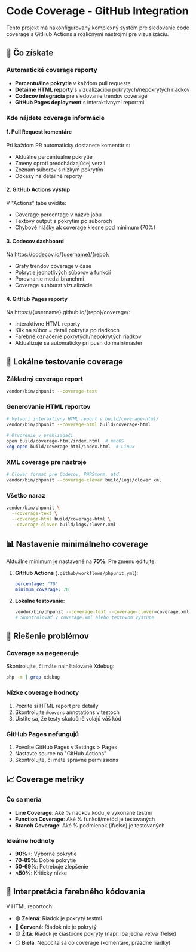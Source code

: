# Code Coverage - GitHub Integration

Tento projekt má nakonfigurovaný komplexný systém pre sledovanie code coverage s GitHub Actions a rozličnými nástrojmi pre vizualizáciu.

## 🎯 Čo získate

### Automatické coverage reporty
- **Percentuálne pokrytie** v každom pull requeste
- **Detailné HTML reporty** s vizualizáciou pokrytých/nepokrytých riadkov
- **Codecov integrácia** pre sledovanie trendov coverage
- **GitHub Pages deployment** s interaktívnymi reportmi

### Kde nájdete coverage informácie

#### 1. Pull Request komentáre
Pri každom PR automaticky dostanete komentár s:
- Aktuálne percentuálne pokrytie
- Zmeny oproti predchádzajúcej verzii
- Zoznam súborov s nízkym pokrytím
- Odkazy na detailné reporty

#### 2. GitHub Actions výstup
V "Actions" tabe uvidíte:
- Coverage percentage v názve jobu
- Textový output s pokrytím po súboroch
- Chybové hlášky ak coverage klesne pod minimum (70%)

#### 3. Codecov dashboard
Na https://codecov.io/{username}/{repo}:
- Grafy trendov coverage v čase
- Pokrytie jednotlivých súborov a funkcií
- Porovnanie medzi branchmi
- Coverage sunburst vizualizácie

#### 4. GitHub Pages reporty
Na https://{username}.github.io/{repo}/coverage/:
- Interaktívne HTML reporty
- Klik na súbor = detail pokrytia po riadkoch
- Farebné označenie pokrytých/nepokrytých riadkov
- Aktualizuje sa automaticky pri push do main/master

## 🚀 Lokálne testovanie coverage

### Základný coverage report
```bash
vendor/bin/phpunit --coverage-text
```

### Generovanie HTML reportov
```bash
# Vytvorí interaktívny HTML report v build/coverage-html/
vendor/bin/phpunit --coverage-html build/coverage-html

# Otvorenie v prehliadači
open build/coverage-html/index.html  # macOS
xdg-open build/coverage-html/index.html  # Linux
```

### XML coverage pre nástroje
```bash
# Clover format pre Codecov, PHPStorm, atď.
vendor/bin/phpunit --coverage-clover build/logs/clover.xml
```

### Všetko naraz
```bash
vendor/bin/phpunit \
  --coverage-text \
  --coverage-html build/coverage-html \
  --coverage-clover build/logs/clover.xml
```

## 📊 Nastavenie minimálneho coverage

Aktuálne minimum je nastavené na **70%**. Pre zmenu editujte:

1. **GitHub Actions** (`.github/workflows/phpunit.yml`):
   ```yaml
   percentage: "70"
   minimum_coverage: 70
   ```

2. **Lokálne testovanie**:
   ```bash
   vendor/bin/phpunit --coverage-text --coverage-clover=coverage.xml
   # Skontrolovať v coverage.xml alebo textovom výstupe
   ```

## 🔧 Riešenie problémov

### Coverage sa negeneruje
Skontrolujte, či máte nainštalované Xdebug:
```bash
php -m | grep xdebug
```

### Nízke coverage hodnoty
1. Pozrite si HTML report pre detaily
2. Skontrolujte `@covers` annotations v testoch
3. Uistite sa, že testy skutočně volajú váš kód

### GitHub Pages nefungujú
1. Povoľte GitHub Pages v Settings > Pages
2. Nastavte source na "GitHub Actions"
3. Skontrolujte, či máte správne permissions

## 📈 Coverage metriky

### Čo sa meria
- **Line Coverage**: Aké % riadkov kódu je vykonané testmi
- **Function Coverage**: Aké % funkcií/metód je testovaných
- **Branch Coverage**: Aké % podmienok (if/else) je testovaných

### Ideálne hodnoty
- **90%+**: Výborné pokrytie
- **70-89%**: Dobré pokrytie
- **50-69%**: Potrebuje zlepšenie
- **<50%**: Kriticky nízke

## 🎨 Interpretácia farebného kódovania

V HTML reportoch:
- 🟢 **Zelená**: Riadok je pokrytý testmi
- 🔴 **Červená**: Riadok nie je pokrytý
- 🟡 **Žltá**: Riadok je čiastočne pokrytý (napr. iba jedna vetva if/else)
- ⚪ **Biela**: Nepočíta sa do coverage (komentáre, prázdne riadky)